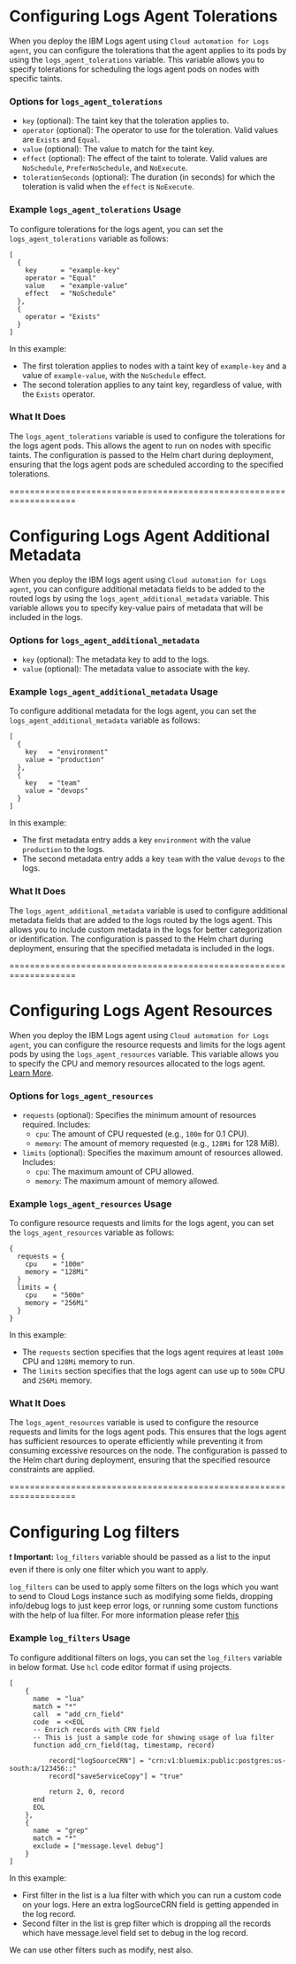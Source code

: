 # Configuring Logs Agent Tolerations

When you deploy the IBM Logs agent using `Cloud automation for Logs agent`, you can configure the tolerations that the agent applies to its pods by using the `logs_agent_tolerations` variable. This variable allows you to specify tolerations for scheduling the logs agent pods on nodes with specific taints.

### Options for `logs_agent_tolerations`
- `key` (optional): The taint key that the toleration applies to.
- `operator` (optional): The operator to use for the toleration. Valid values are `Exists` and `Equal`.
- `value` (optional): The value to match for the taint key.
- `effect` (optional): The effect of the taint to tolerate. Valid values are `NoSchedule`, `PreferNoSchedule`, and `NoExecute`.
- `tolerationSeconds` (optional): The duration (in seconds) for which the toleration is valid when the `effect` is `NoExecute`.

### Example `logs_agent_tolerations` Usage

To configure tolerations for the logs agent, you can set the `logs_agent_tolerations` variable as follows:

```hcl
[
  {
    key      = "example-key"
    operator = "Equal"
    value    = "example-value"
    effect   = "NoSchedule"
  },
  {
    operator = "Exists"
  }
]
```

In this example:
- The first toleration applies to nodes with a taint key of `example-key` and a value of `example-value`, with the `NoSchedule` effect.
- The second toleration applies to any taint key, regardless of value, with the `Exists` operator.

### What It Does

The `logs_agent_tolerations` variable is used to configure the tolerations for the logs agent pods. This allows the agent to run on nodes with specific taints. The configuration is passed to the Helm chart during deployment, ensuring that the logs agent pods are scheduled according to the specified tolerations.

===================================================================

# Configuring Logs Agent Additional Metadata

When you deploy the IBM logs agent using `Cloud automation for Logs agent`, you can configure additional metadata fields to be added to the routed logs by using the `logs_agent_additional_metadata` variable. This variable allows you to specify key-value pairs of metadata that will be included in the logs.

### Options for `logs_agent_additional_metadata`
- `key` (optional): The metadata key to add to the logs.
- `value` (optional): The metadata value to associate with the key.

### Example `logs_agent_additional_metadata` Usage

To configure additional metadata for the logs agent, you can set the `logs_agent_additional_metadata` variable as follows:

```hcl
[
  {
    key   = "environment"
    value = "production"
  },
  {
    key   = "team"
    value = "devops"
  }
]
```

In this example:
- The first metadata entry adds a key `environment` with the value `production` to the logs.
- The second metadata entry adds a key `team` with the value `devops` to the logs.

### What It Does

The `logs_agent_additional_metadata` variable is used to configure additional metadata fields that are added to the logs routed by the logs agent. This allows you to include custom metadata in the logs for better categorization or identification. The configuration is passed to the Helm chart during deployment, ensuring that the specified metadata is included in the logs.

===================================================================

# Configuring Logs Agent Resources

When you deploy the IBM Logs agent using `Cloud automation for Logs agent`, you can configure the resource requests and limits for the logs agent pods by using the `logs_agent_resources` variable. This variable allows you to specify the CPU and memory resources allocated to the logs agent. [Learn More](https://cloud.ibm.com/docs/cloud-logs?topic=cloud-logs-agent-helm-template-clusters#agent-helm-template-clusters-chart-options-resources).

### Options for `logs_agent_resources`
- `requests` (optional): Specifies the minimum amount of resources required. Includes:
  - `cpu`: The amount of CPU requested (e.g., `100m` for 0.1 CPU).
  - `memory`: The amount of memory requested (e.g., `128Mi` for 128 MiB).
- `limits` (optional): Specifies the maximum amount of resources allowed. Includes:
  - `cpu`: The maximum amount of CPU allowed.
  - `memory`: The maximum amount of memory allowed.

### Example `logs_agent_resources` Usage

To configure resource requests and limits for the logs agent, you can set the `logs_agent_resources` variable as follows:

```hcl
{
  requests = {
    cpu    = "100m"
    memory = "128Mi"
  }
  limits = {
    cpu    = "500m"
    memory = "256Mi"
  }
}
```

In this example:
- The `requests` section specifies that the logs agent requires at least `100m` CPU and `128Mi` memory to run.
- The `limits` section specifies that the logs agent can use up to `500m` CPU and `256Mi` memory.

### What It Does

The `logs_agent_resources` variable is used to configure the resource requests and limits for the logs agent pods. This ensures that the logs agent has sufficient resources to operate efficiently while preventing it from consuming excessive resources on the node. The configuration is passed to the Helm chart during deployment, ensuring that the specified resource constraints are applied.

===================================================================

# Configuring Log filters

:exclamation: **Important:** `log_filters` variable should be passed as a list to the input even if there is only one filter which you want to apply.

`log_filters` can be used to apply some filters on the logs which you want to send to Cloud Logs instance such as modifying some fields, dropping info/debug logs to just keep error logs, or running some custom functions with the help of lua filter. For more information please refer [this](https://docs.fluentbit.io/manual/data-pipeline/filters)

### Example `log_filters` Usage

To configure additional filters on logs, you can set the `log_filters` variable in below format. Use `hcl` code editor format if using projects.

```hcl
[
    {
      name  = "lua"
      match = "*"
      call  = "add_crn_field"
      code  = <<EOL
      -- Enrich records with CRN field
      -- This is just a sample code for showing usage of lua filter
      function add_crn_field(tag, timestamp, record)

          record["logSourceCRN"] = "crn:v1:bluemix:public:postgres:us-south:a/123456::"
          record["saveServiceCopy"] = "true"

          return 2, 0, record
      end
      EOL
    },
    {
      name  = "grep"
      match = "*"
      exclude = ["message.level debug"]
    }
]
```

In this example:
- First filter in the list is a lua filter with which you can run a custom code on your logs. Here an extra logSourceCRN field is getting appended in the log record.
- Second filter in the list is grep filter which is dropping all the records which have message.level field set to debug in the log record.

We can use other filters such as modify, nest also.
